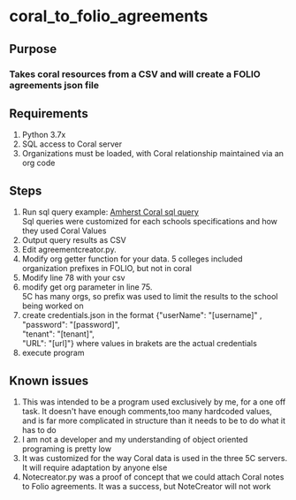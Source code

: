 # coral_to_folio_agreements
## Purpose
### Takes coral resources from a CSV and will create a FOLIO agreements json file
## Requirements
1. Python 3.7x
2. SQL access to Coral server
3. Organizations must be loaded, with Coral relationship maintained via an org code

## Steps
1) Run sql query example: [Amherst Coral sql query](https://github.com/5-C-Folio/Coral-Queries/blob/master/amherst_resource.sql)  
Sql queries were customized for each schools specifications and how they used Coral Values
2) Output query results as CSV
3)  Edit agreementcreator.py. 
4) Modify org getter function for your data.  5 colleges included organization prefixes in FOLIO, but not in coral
5) Modify line 78 with your csv
6) modify get org parameter in line 75.  
5C has many orgs, so prefix was used to limit the results to the school being worked on
7) create credentials.json in the format 
{"userName": "[username]" ,  
"password": "[password]",  
"tenant": "[tenant]",  
  "URL": "[url]"} where values in brakets are the actual credentials
8) execute program

## Known issues
1)  This was intended to be a program used exclusively by me, for a one off task.  It doesn't have enough comments,too many hardcoded values,  
and is far more complicated in structure than it needs to be to do what it has to do
3)  I am not a developer and my understanding of object oriented programing is pretty low
4)  It was customized for the way Coral data is used in the three 5C servers.  It will require adaptation by anyone else
5) Notecreator.py was a proof of concept that we could attach Coral notes to Folio agreements.  It was a success, but NoteCreator will not work
